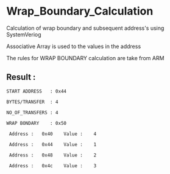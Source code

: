 # Wrap_Boundary_Calculation
Calculation of wrap boundary and subsequent address's using SystemVeriog

Associative Array is used to the values in the address

The rules for WRAP BOUNDARY calculation are take from ARM 

## Result :

 	START ADDRESS	: 0x44
 
 	BYTES/TRANSFER	: 4
 
 	NO_OF_TRANSFERS	: 4
 
 	WRAP BONDARY	: 0x50
 
 	 Address :   0x40 	 Value :    4
 
 	 Address :   0x44 	 Value :    1
 
 	 Address :   0x48 	 Value :    2
 
 	 Address :   0x4c 	 Value :    3

